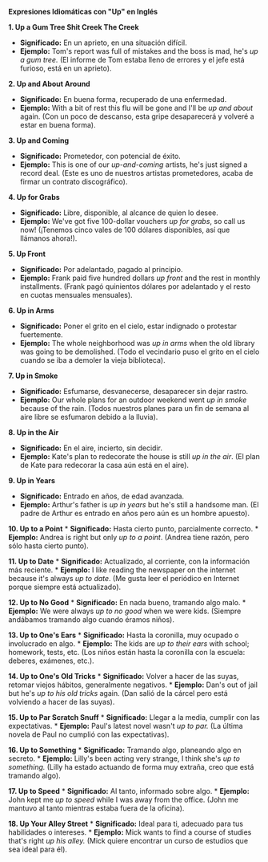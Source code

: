 

**Expresiones Idiomáticas con "Up" en Inglés**

**1. Up a Gum Tree   Shit Creek   The Creek**
   * **Significado:** En un aprieto, en una situación difícil.
   * **Ejemplo:** Tom's report was full of mistakes and the boss is mad, he's *up a gum tree.* (El informe de Tom estaba lleno de errores y el jefe está furioso, está en un aprieto).

**2. Up and About   Around**
   * **Significado:** En buena forma, recuperado de una enfermedad.
   * **Ejemplo:** With a bit of rest this flu will be gone and I'll be *up and about* again. (Con un poco de descanso, esta gripe desaparecerá y volveré a estar en buena forma).

**3. Up and Coming**
   * **Significado:** Prometedor, con potencial de éxito.
   * **Ejemplo:** This is one of our *up-and-coming* artists, he's just signed a record deal. (Este es uno de nuestros artistas prometedores, acaba de firmar un contrato discográfico).

**4. Up for Grabs**
   * **Significado:** Libre, disponible, al alcance de quien lo desee.
   * **Ejemplo:** We've got five 100-dollar vouchers *up for grabs*, so call us now! (¡Tenemos cinco vales de 100 dólares disponibles, así que llámanos ahora!).

**5. Up Front**
   * **Significado:** Por adelantado, pagado al principio.
   * **Ejemplo:** Frank paid five hundred dollars *up front* and the rest in monthly installments. (Frank pagó quinientos dólares por adelantado y el resto en cuotas mensuales mensuales).

**6. Up in Arms**
   * **Significado:** Poner el grito en el cielo, estar indignado o protestar fuertemente.
   * **Ejemplo:** The whole neighborhood was *up in arms* when the old library was going to be demolished. (Todo el vecindario puso el grito en el cielo cuando se iba a demoler la vieja biblioteca).

**7. Up in Smoke**
   * **Significado:** Esfumarse, desvanecerse, desaparecer sin dejar rastro.
   * **Ejemplo:** Our whole plans for an outdoor weekend went *up in smoke* because of the rain. (Todos nuestros planes para un fin de semana al aire libre se esfumaron debido a la lluvia).

**8. Up in the Air**
   * **Significado:** En el aire, incierto, sin decidir.
   * **Ejemplo:** Kate's plan to redecorate the house is still *up in the air*. (El plan de Kate para redecorar la casa aún está en el aire).

**9. Up in Years**
   * **Significado:** Entrado en años, de edad avanzada.
   * **Ejemplo:** Arthur's father is *up in years* but he's still a handsome man. (El padre de Arthur es entrado en años pero aún es un hombre apuesto).

**10. Up to a Point**
    * **Significado:** Hasta cierto punto, parcialmente correcto.
    * **Ejemplo:** Andrea is right but only *up to a point*. (Andrea tiene razón, pero sólo hasta cierto punto).

**11. Up to Date**
    * **Significado:** Actualizado, al corriente, con la información más reciente.
    * **Ejemplo:** I like reading the newspaper on the internet because it's always *up to date*. (Me gusta leer el periódico en Internet porque siempre está actualizado).

**12. Up to No Good**
    * **Significado:** En nada bueno, tramando algo malo.
    * **Ejemplo:** We were always *up to no good* when we were kids. (Siempre andábamos tramando algo cuando éramos niños).

**13. Up to One's Ears**
    * **Significado:** Hasta la coronilla, muy ocupado o involucrado en algo.
    * **Ejemplo:** The kids are *up to their ears* with school; homework, tests, etc. (Los niños están hasta la coronilla con la escuela: deberes, exámenes, etc.).

**14. Up to One's Old Tricks**
    * **Significado:** Volver a hacer de las suyas, retomar viejos hábitos, generalmente negativos.
    * **Ejemplo:** Dan's out of jail but he's *up to his old tricks* again. (Dan salió de la cárcel pero está volviendo a hacer de las suyas).

**15. Up to Par   Scratch   Snuff**
    * **Significado:** Llegar a la media, cumplir con las expectativas.
    * **Ejemplo:** Paul's latest novel wasn't *up to par.* (La última novela de Paul no cumplió con las expectativas).

**16. Up to Something**
    * **Significado:** Tramando algo, planeando algo en secreto.
    * **Ejemplo:** Lilly's been acting very strange, I think she's *up to something.* (Lilly ha estado actuando de forma muy extraña, creo que está tramando algo).

**17. Up to Speed**
    * **Significado:** Al tanto, informado sobre algo.
    * **Ejemplo:** John kept me *up to speed* while I was away from the office. (John me mantuvo al tanto mientras estaba fuera de la oficina).

**18. Up Your Alley   Street**
    * **Significado:** Ideal para ti, adecuado para tus habilidades o intereses.
    * **Ejemplo:** Mick wants to find a course of studies that's right *up his alley.* (Mick quiere encontrar un curso de estudios que sea ideal para él).

